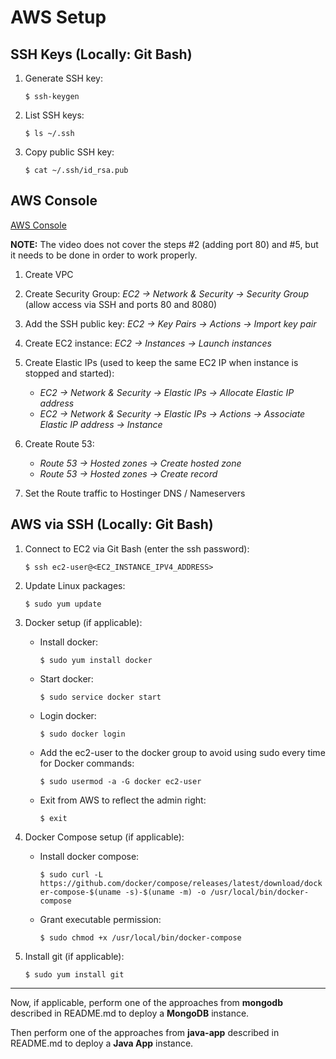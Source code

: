 # AWS Setup

## SSH Keys (Locally: Git Bash)

1. Generate SSH key:

   `$ ssh-keygen`

2. List SSH keys:

   `$ ls ~/.ssh`

3. Copy public SSH key:

   `$ cat ~/.ssh/id_rsa.pub`

## AWS Console

[AWS Console](https://us-east-1.console.aws.amazon.com/console/home?region=us-east-1)

**NOTE:** The video does not cover the steps #2 (adding port 80) and #5, but it needs to be done in order to work properly.

1. Create VPC

2. Create Security Group: _EC2 -> Network & Security -> Security Group_ (allow access via SSH and ports 80 and 8080)

3. Add the SSH public key: _EC2 -> Key Pairs -> Actions -> Import key pair_

4. Create EC2 instance: _EC2 -> Instances -> Launch instances_

5. Create Elastic IPs (used to keep the same EC2 IP when instance is stopped and started):

   - _EC2 -> Network & Security -> Elastic IPs -> Allocate Elastic IP address_
   - _EC2 -> Network & Security -> Elastic IPs -> Actions -> Associate Elastic IP address -> Instance_

6. Create Route 53:

   - _Route 53 -> Hosted zones -> Create hosted zone_
   - _Route 53 -> Hosted zones -> Create record_

7. Set the Route traffic to Hostinger DNS / Nameservers

## AWS via SSH (Locally: Git Bash)

1. Connect to EC2 via Git Bash (enter the ssh password):

   `$ ssh ec2-user@<EC2_INSTANCE_IPV4_ADDRESS>`

2. Update Linux packages:

   `$ sudo yum update`

3. Docker setup (if applicable):

   - Install docker:

     `$ sudo yum install docker`

   - Start docker:

     `$ sudo service docker start`

   - Login docker:

     `$ sudo docker login`

   - Add the ec2-user to the docker group to avoid using sudo every time for Docker commands:

     `$ sudo usermod -a -G docker ec2-user`

   - Exit from AWS to reflect the admin right:

     `$ exit`

4. Docker Compose setup (if applicable):

   - Install docker compose:

     `$ sudo curl -L https://github.com/docker/compose/releases/latest/download/docker-compose-$(uname -s)-$(uname -m) -o /usr/local/bin/docker-compose`

   - Grant executable permission:

     `$ sudo chmod +x /usr/local/bin/docker-compose`

5. Install git (if applicable):

   `$ sudo yum install git`

---

Now, if applicable, perform one of the approaches from **mongodb** described in README.md to deploy a **MongoDB** instance.

Then perform one of the approaches from **java-app** described in README.md to deploy a **Java App** instance.
